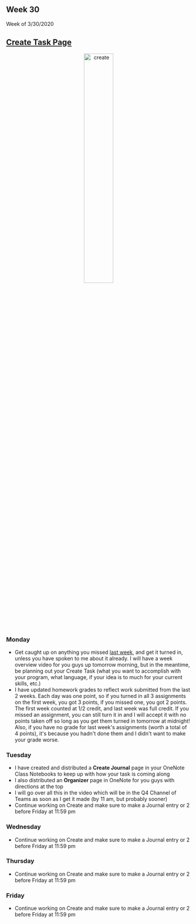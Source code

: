 <meta http-equiv="refresh" content="300"/>


## Week 30  
Week of 3/30/2020  

## [Create Task Page](/ap/units/pt/create)

<div style="text-align:center">
<img src="https://assets.justinmind.com/wp-content/uploads/2019/03/ux-workflow.png" alt="create" width="40%">
</div>

### Monday  
* Get caught up on anything you missed [last week](/ap/weeks/week29), and get it turned in, unless you have spoken to me about it already. I will have a week overview video for you guys up tomorrow morning, but in the meantime, be planning out your Create Task (what you want to accomplish with your program, what language, if your idea is to much for your current skills, etc.)
* I have updated homework grades to reflect work submitted from the last 2 weeks. Each day was one point, so if you turned in all 3 assignments on the first week, you got 3 points, if you missed one, you got 2 points. The first week counted at 1/2 credit, and last week was full credit. If you missed an assignment, you can still turn it in and I will accept it with no points taken off so long as you get them turned in tomorrow at midnight! Also, if you have no grade for last week's assignments (worth a total of 4 points), it's because you hadn't done them and I didn't want to make your grade worse.

### Tuesday  
* I have created and distributed a **Create Journal** page in your OneNote Class Notebooks to keep up with how your task is coming along
* I also distributed an **Organizer** page in OneNote for you guys with directions at the top
* I will go over all this in the video which will be in the Q4 Channel of Teams as soon as I get it made (by 11 am, but probably sooner)
* Continue working on Create and make sure to make a Journal entry or 2 before Friday at 11:59 pm

### Wednesday  
* Continue working on Create and make sure to make a Journal entry or 2 before Friday at 11:59 pm

### Thursday  
* Continue working on Create and make sure to make a Journal entry or 2 before Friday at 11:59 pm

### Friday  
* Continue working on Create and make sure to make a Journal entry or 2 before Friday at 11:59 pm